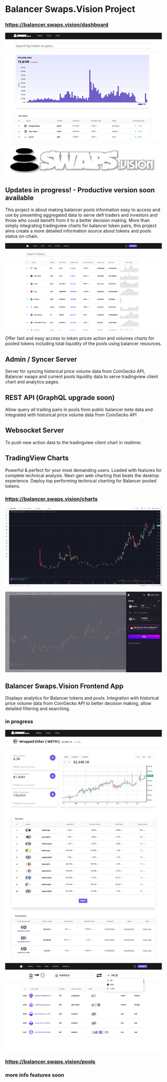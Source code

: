 # Balancer Swaps.Vision Project
### https://balancer.swaps.vision/dashboard

![Dashboard v0.1](/docs/images/dashboardv01.png "Dashboard")

![Balancer Swaps.Vision](/docs/images/logo_balancer_swaps_vision_500px.png "Balancer Swaps.Vision")
## Updates in progress! - Productive version soon available

This project is about making balancer pools information easy to access and use by presenting aggregated data to serve defi traders and investors and those who could benefit from it to a better decision making. More than simply integrating tradingview charts for balancer token pairs, this project aims create a more detailed information source about tokens and pools status on-chain.

![Token prices](/docs/images/tokenprices.png "Balancer token prices listing")

Offer fast and easy access to token prices action and volumes charts for pooled tokens including total liquidity of the pools using balancer resources.

## Admin / Syncer Server

Server for syncing historical price volume data from CoinGecko API, Balancer swaps and current pools liquidity data to serve tradingview client chart and analytics pages.


## REST API (GraphQL upgrade soon)

Allow query all trading pairs in pools from public balancer beta data and integrated with historical price volume data from CoinGecko API


## Websocket Server

To push new action data to the tradingview client chart in realtime.


## TradingView Charts

Powerful & perfect for your most demanding users. Loaded with features for complete technical analysis. Next-gen web charting that beats the desktop experience. Deploy top performing technical charting for Balancer pooled tokens.

### https://balancer.swaps.vision/charts

![Tradingview Charts](/docs/images/tradingview1.png "TradingView Charts for Balancer tokens pairs")

![Trade Balancer tokens](/docs/images/tradefromcharts.jpg "Trade Balancer tokens pairs direct from TradingView Charts")

## Balancer Swaps.Vision Frontend App

Displays analytics for Balancer tokens and pools. Integration with historical price volume data from CoinGecko API to better decision making, allow detailed filtering and searching.

### in progress
![Balancer Swaps vision token info page](/docs/images/tokeninfo.jpg "Balancer Swaps vision token info page")


![Token/Pools routing](/docs/images/tokenpoolrouting.png "Balancer token/pools routing")
### https://balancer.swaps.vision/pools

### more info features soon
